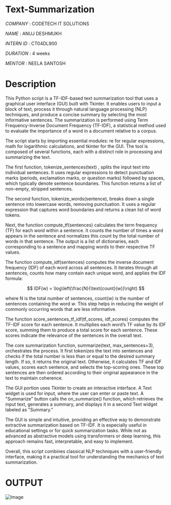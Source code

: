 #  Text-Summarization

*COMPANY* : CODETECH IT SOLUTIONS

*NAME* : ANUJ DESHMUKH

*INTERN ID* : CT04DL900

*DURATION* : 4 weeks

*MENTOR* : NEELA SANTOSH

# Description


This Python script is a TF-IDF-based text summarization tool that uses a graphical user interface (GUI) built with Tkinter. It enables users to input a block of text, process it through natural language processing (NLP) techniques, and produce a concise summary by selecting the most informative sentences. The summarization is performed using Term Frequency-Inverse Document Frequency (TF-IDF), a statistical method used to evaluate the importance of a word in a document relative to a corpus.

The script starts by importing essential modules: re for regular expressions, math for logarithmic calculations, and tkinter for the GUI. The tool is composed of several functions, each with a distinct role in processing and summarizing the text.

The first function, tokenize_sentences(text) , splits the input text into individual sentences. It uses regular expressions to detect punctuation marks (periods, exclamation marks, or question marks) followed by spaces, which typically denote sentence boundaries. This function returns a list of non-empty, stripped sentences.

The second function, tokenize_words(sentence), breaks down a single sentence into lowercase words, removing punctuation. It uses a regular expression that captures word boundaries and returns a clean list of word tokens.

Next, the function compute_tf(sentences) calculates the term frequency (TF) for each word within a sentence. It counts the number of times a word appears in the sentence and normalizes this count by the total number of words in that sentence. The output is a list of dictionaries, each corresponding to a sentence and mapping words to their respective TF values.

The function compute_idf(sentences) computes the inverse document frequency (IDF) of each word across all sentences. It iterates through all sentences, counts how many contain each unique word, and applies the IDF formula:

$$
IDF(w) = \log\left(\frac{N}{\text{count}(w)}\right)
$$

where N is the total number of sentences, count(w) is the number of sentences containing the word $w$. This step helps in reducing the weight of commonly occurring words that are less informative.

The function score_sentences_tf_idf(tf_scores, idf_scores) computes the TF-IDF score for each sentence. It multiplies each word’s TF value by its IDF score, summing them to produce a total score for each sentence. These scores indicate the relevance of the sentences in the overall text.

The core summarization function, summarize(text, max_sentences=3), orchestrates the process. It first tokenizes the text into sentences and checks if the total number is less than or equal to the desired summary length. If so, it returns the original text. Otherwise, it calculates TF and IDF values, scores each sentence, and selects the top-scoring ones. These top sentences are then ordered according to their original appearance in the text to maintain coherence.

The GUI portion uses Tkinter to create an interactive interface. A Text  widget is used for input, where the user can enter or paste text. A "Summarize" button calls the on_summarize() function, which retrieves the input text, generates a summary, and displays it in a second Text widget labeled as "Summary."

The GUI is simple and intuitive, providing an effective way to demonstrate extractive summarization based on TF-IDF. It is especially useful in educational settings or for quick summarization tasks. While not as advanced as abstractive models using transformers or deep learning, this approach remains fast, interpretable, and easy to implement.

Overall, this script combines classical NLP techniques with a user-friendly interface, making it a practical tool for understanding the mechanics of text summarization.

# OUTPUT

![Image](https://github.com/user-attachments/assets/fe9d83d6-2181-4557-b2ef-822348aa95a9)
